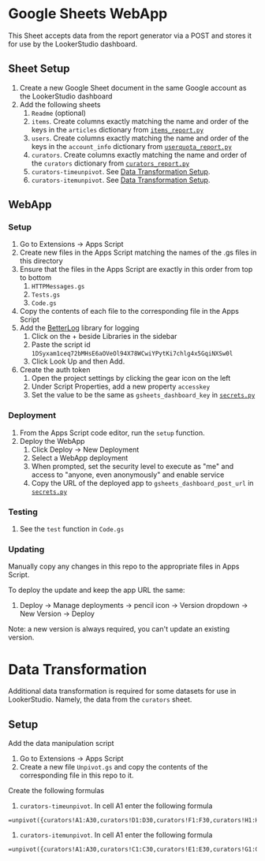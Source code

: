 # Google Sheets WebApp

This Sheet accepts data from the report generator via a POST and stores it for use by the LookerStudio dashboard.

## Sheet Setup

1. Create a new Google Sheet document in the same Google account as the LookerStudio dashboard
1. Add the following sheets
	1. `Readme` (optional)
	1. `items`. Create columns exactly matching the name and order of the keys in the `articles` dictionary from [`items_report.py`](../packages/redata_reports/run/items_report.py)
	1. `users`. Create columns exactly matching the name and order of the keys in the `account_info` dictionary from [`userquota_report.py`](../packages/redata_reports/run/userquota_report.py)
	1. `curators`. Create columns exactly matching the name and order of the `curators` dictionary from [`curators_report.py`](../packages/trello_reports/run/curators_report.py)
	1. `curators-timeunpivot`. See [Data Transformation Setup](#data-transformation).
	1. `curators-itemunpivot`. See [Data Transformation Setup](#data-transformation).

## WebApp

### Setup

1. Go to Extensions -> Apps Script
1. Create new files in the Apps Script matching the names of the .gs files in this directory
1. Ensure that the files in the Apps Script are exactly in this order from top to bottom
	1. `HTTPMessages.gs`
	1. `Tests.gs`
	1. `Code.gs` 
1. Copy the contents of each file to the corresponding file in the Apps Script
1. Add the [BetterLog](https://github.com/peterherrmann/BetterLog) library for logging
	1. Click on the + beside Libraries in the sidebar
	1. Paste the script id `1DSyxam1ceq72bMHsE6aOVeOl94X78WCwiYPytKi7chlg4x5GqiNXSw0l`
	1. Click Look Up and then Add.
1. Create the auth token
	1. Open the project settings by clicking the gear icon on the left
	1. Under Script Properties, add a new property `accesskey`
	1. Set the value to be the same as `gsheets_dashboard_key` in [`secrets.py`](../packages/redata_reports/run/secrets.example.py)
	
### Deployment

1. From the Apps Script code editor, run the `setup` function.
1. Deploy the WebApp
	1. Click Deploy -> New Deployment
	1. Select a WebApp deployment
	1. When prompted, set the security level to execute as "me" and access to "anyone, even anonymously" and enable service
	1. Copy the URL of the deployed app to `gsheets_dashboard_post_url` in [`secrets.py`](packages/redata_reports/run/secrets.example.py)
	
### Testing

1. See the `test` function in `Code.gs`

### Updating

Manually copy any changes in this repo to the appropriate files in Apps Script.

To deploy the update and keep the app URL the same:

1. Deploy -> Manage deployments -> pencil icon -> Version dropdown -> New Version -> Deploy

Note: a new version is always required, you can't update an existing version.

# Data Transformation

Additional data transformation is required for some datasets for use in LookerStudio. Namely, the data from the `curators` sheet.

## Setup

Add the data manipulation script
1. Go to Extensions -> Apps Script
1. Create a new file `Unpivot.gs` and copy the contents of the corresponding file in this repo to it.

Create the following formulas
1. `curators-timeunpivot`. In cell A1 enter the following formula
```
=unpivot({curators!A1:A30,curators!D1:D30,curators!F1:F30,curators!H1:H30,curators!J1:J30,curators!L1:L30,curators!N1:N30,curators!P1:P30,curators!R1:R30,curators!T1:T30,curators!V1:V30,curators!X1:X30,curators!Z1:Z30,curators!AB1:AB30,curators!AD1:AD30,curators!AF1:AF30,curators!AH1:AH30,curators!AJ1:AJ30,curators!AL1:AL30,curators!AN1:AN30,curators!AP1:AP30,curators!AR1:AR30,curators!AT1:AT30,curators!AV1:AV30,curators!AX1:AX30,curators!AZ1:AZ30,curators!BB1:BB30,curators!BD1:BD30,curators!BF1:BF30,curators!BH1:BH30,curators!BJ1:BJ30,curators!BL1:BL30,curators!BN1:BN30,curators!BP1:BP30,curators!BR1:BR30,curators!BT1:BT30,curators!BV1:BV30,curators!BX1:BX30,curators!BZ1:BZ30,curators!CB1:CB30,curators!CD1:CD30,curators!CF1:CF30,curators!CH1:CH30,curators!CJ1:CJ30,curators!CL1:CL30,curators!CN1:CN30,curators!CP1:CP30,curators!CR1:CR30,curators!CT1:CT30,curators!CV1:CV30,curators!CX1:CX30,curators!CZ1:CZ30,curators!DB1:DB30,curators!DD1:DD30,curators!DF1:DF30},1,1,"time_category","time")
```
1. `curators-itemunpivot`. In cell A1 enter the following formula
```
=unpivot({curators!A1:A30,curators!C1:C30,curators!E1:E30,curators!G1:G30,curators!I1:I30,curators!K1:K30,curators!M1:M30,curators!O1:O30,curators!Q1:Q30,curators!S1:S30,curators!U1:U30,curators!W1:W30,curators!Y1:Y30,curators!AA1:AA30,curators!AC1:AC30,curators!AE1:AE30,curators!AG1:AG30,curators!AI1:AI30,curators!AK1:AK30,curators!AM1:AM30,curators!AO1:AO30,curators!AQ1:AQ30,curators!AS1:AS30,curators!AU1:AU30,curators!AW1:AW30,curators!AY1:AY30,curators!BA1:BA30,curators!BC1:BC30,curators!BE1:BE30,curators!BG1:BG30,curators!BI1:BI30,curators!BK1:BK30,curators!BM1:BM30,curators!BO1:BO30,curators!BQ1:BQ30,curators!BS1:BS30,curators!BU1:BU30,curators!BW1:BW30,curators!BY1:BY30,curators!CA1:CA30,curators!CC1:CC30,curators!CE1:CE30,curators!CG1:CG30,curators!CI1:CI30,curators!CK1:CK30,curators!CM1:CM30,curators!CO1:CO30,curators!CQ1:CQ30,curators!CS1:CS30,curators!CU1:CU30,curators!CW1:CW30,curators!CY1:CY30,curators!DA1:DA30,curators!DC1:DC30,curators!DE1:DE30},1,1,"item_category","count")
```